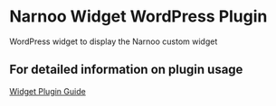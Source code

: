 # Narnoo Widget WordPress Plugin
 WordPress widget to display the Narnoo custom widget

 ## For detailed information on plugin usage
 [Widget Plugin Guide](https://github.com/Narnoocom/Narnoo-Widget-WordPress-Plugin/wiki)
